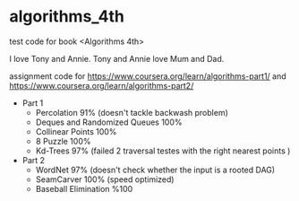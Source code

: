 # algorithms_4th
 test code for book <Algorithms 4th>

 I love Tony and Annie.
 Tony and Annie love Mum and Dad.
 
 assignment code for https://www.coursera.org/learn/algorithms-part1/ and https://www.coursera.org/learn/algorithms-part2/

- Part 1
    - Percolation 91% (doesn't tackle backwash problem)
    - Deques and Randomized Queues 100%
    - Collinear Points 100%
    - 8 Puzzle 100%
    - Kd-Trees 97% (failed 2 traversal testes with the right nearest points )
- Part 2
    - WordNet 97% (doesn't check whether the input is a rooted DAG)
    - SeamCarver 100% (speed optimized)
    - Baseball Elimination %100
    